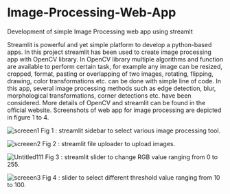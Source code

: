 # Image-Processing-Web-App
Development of simple Image Processing web app using streamlt 

Streamlit is powerful and yet simple platform to develop a python-based apps. In this project streamlit has been used to create image processing app with OpenCV library.  In OpenCV library multiple algorithms and function are available to perform certain task, for example any image can be resized, cropped, format, pasting or overlapping of two images, rotating, flipping, drawing, color transformations etc. can be done with simple line of code. In this app, several image processing methods such as edge detection, blur, morphological transformations, corner detections etc. have been considered. More details of OpenCV and streamlit can be found in the official website. Screenshots of web app for image processing are depicted in figure 1 to 4. 


![screeen1](https://user-images.githubusercontent.com/32899884/108945728-26e0eb80-7683-11eb-80c9-8021b5b1f149.jpg)
 Fig 1 : streamlit sidebar to select various image processing tool.

![screeen2](https://user-images.githubusercontent.com/32899884/108945748-3102ea00-7683-11eb-8e02-1493f927ee3c.jpg)
Fig 2 : streamlit file uploader to upload images.

![Untitled111](https://user-images.githubusercontent.com/32899884/108945766-3829f800-7683-11eb-88c8-eb559b96b6ec.png)
Fig 3 : streamlit slider to change RGB value ranging from 0 to 255.

![screeen3](https://user-images.githubusercontent.com/32899884/108945759-35c79e00-7683-11eb-9c38-cebe4b813c9f.jpg)
Fig 4 : slider to select different threshold value ranging from 10 to 100.
